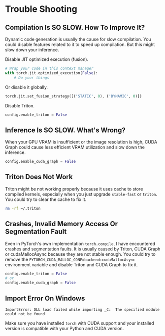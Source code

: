 # Trouble Shooting

## Compilation Is SO SLOW. How To Improve It?

Dynamic code generation is usually the cause for slow compilation.
You could disable features related to it to speed up compilation.
But this might slow down your inference.

Disable JIT optimized execution (fusion).

```python
# Wrap your code in this context manager
with torch.jit.optimized_execution(False):
    # Do your things
```

Or disable it globally.

```python
torch.jit.set_fusion_strategy([('STATIC', 0), ('DYNAMIC', 0)])
```

Disable Triton.

```python
config.enable_triton = False
```

## Inference Is SO SLOW. What's Wrong?

When your GPU VRAM is insufficient or the image resolution is high,
CUDA Graph could cause less efficient VRAM utilization and slow down the inference.

```python
config.enable_cuda_graph = False
```

## Triton Does Not Work

Triton might be not working properly because it uses cache to store compiled kernels,
especially when you just upgrade `stable-fast` or `triton`.
You could try to clear the cache to fix it.

```bash
rm -rf ~/.triton
```

## Crashes, Invalid Memory Access Or Segmentation Fault

Even in PyTorch's own implementation `torch.compile`, I have encountered crashes and segmentation faults.
It is usually caused by Triton, CUDA Graph or cudaMallocAsync because they are not stable enough.
You could try to remove the `PYTORCH_CUDA_MALLOC_CONF=backend:cudaMallocAsync` environment variable
and disable Triton and CUDA Graph to fix it.

```python
config.enable_triton = False
# or
config.enable_cuda_graph = False
```

## Import Error On Windows

```
ImportError: DLL load failed while importing _C:  The specified module could not be found
```

Make sure you have installed `torch` with CUDA support and your installed version is compatible with your Python and CUDA version.
